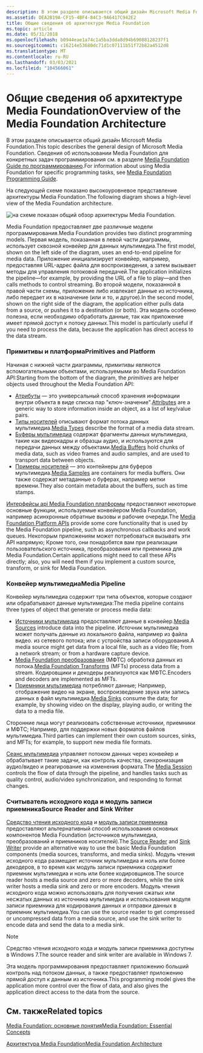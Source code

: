 ```yaml
---
description: В этом разделе описывается общий дизайн Microsoft Media Foundation. Сведения об использовании Media Foundation для конкретных задач программирования см. в разделе Media Foundation Guide по программированию.
ms.assetid: DEA2B19A-CF15-4BF4-84C3-9A6417C942E2
title: Общие сведения об архитектуре Media Foundation
ms.topic: article
ms.date: 05/31/2018
ms.openlocfilehash: b0944eae1a74c1a5ba3dda8d94b69088128237f1
ms.sourcegitcommit: c16214e53680dc71d1c07111b51f72b82a4512d8
ms.translationtype: MT
ms.contentlocale: ru-RU
ms.lasthandoff: 03/03/2021
ms.locfileid: "104566061"
---
```

# <a name="overview-of-the-media-foundation-architecture"></a><span data-ttu-id="dae87-104">Общие сведения об архитектуре Media Foundation</span><span class="sxs-lookup"><span data-stu-id="dae87-104">Overview of the Media Foundation Architecture</span></span>

<span data-ttu-id="dae87-105">В этом разделе описывается общий дизайн Microsoft Media Foundation.</span><span class="sxs-lookup"><span data-stu-id="dae87-105">This topic describes the general design of Microsoft Media Foundation.</span></span> <span data-ttu-id="dae87-106">Сведения об использовании Media Foundation для конкретных задач программирования см. в разделе [Media Foundation Guide по программированию](media-foundation-programming-guide.md).</span><span class="sxs-lookup"><span data-stu-id="dae87-106">For information about using Media Foundation for specific programming tasks, see [Media Foundation Programming Guide](media-foundation-programming-guide.md).</span></span>

<span data-ttu-id="dae87-107">На следующей схеме показано высокоуровневое представление архитектуры Media Foundation.</span><span class="sxs-lookup"><span data-stu-id="dae87-107">The following diagram shows a high-level view of the Media Foundation architecture.</span></span>

![на схеме показан общий обзор архитектуры Media Foundation.](images/mfarch01.png)

<span data-ttu-id="dae87-109">Media Foundation предоставляет две различные модели программирования.</span><span class="sxs-lookup"><span data-stu-id="dae87-109">Media Foundation provides two distinct programming models.</span></span> <span data-ttu-id="dae87-110">Первая модель, показанная в левой части диаграммы, использует сквозной конвейер для данных мультимедиа.</span><span class="sxs-lookup"><span data-stu-id="dae87-110">The first model, shown on the left side of the diagram, uses an end-to-end pipeline for media data.</span></span> <span data-ttu-id="dae87-111">Приложение инициализирует конвейер, например, предоставляя URL-адрес файла для воспроизведения, а затем вызывает методы для управления потоковой передачей.</span><span class="sxs-lookup"><span data-stu-id="dae87-111">The application initializes the pipeline—for example, by providing the URL of a file to play—and then calls methods to control streaming.</span></span> <span data-ttu-id="dae87-112">Во второй модели, показанной в правой части схемы, приложение либо извлекает данные из источника, либо передает их в назначение (или и то, и другое).</span><span class="sxs-lookup"><span data-stu-id="dae87-112">In the second model, shown on the right side of the diagram, the application either pulls data from a source, or pushes it to a destination (or both).</span></span> <span data-ttu-id="dae87-113">Эта модель особенно полезна, если необходимо обработать данные, так как приложение имеет прямой доступ к потоку данных.</span><span class="sxs-lookup"><span data-stu-id="dae87-113">This model is particularly useful if you need to process the data, because the application has direct access to the data stream.</span></span>

### <a name="primitives-and-platform"></a><span data-ttu-id="dae87-114">Примитивы и платформа</span><span class="sxs-lookup"><span data-stu-id="dae87-114">Primitives and Platform</span></span>

<span data-ttu-id="dae87-115">Начиная с нижней части диаграммы, *примитивы* являются вспомогательными объектами, используемыми во Media Foundation API:</span><span class="sxs-lookup"><span data-stu-id="dae87-115">Starting from the bottom of the diagram, the *primitives* are helper objects used throughout the Media Foundation API:</span></span>

-   <span data-ttu-id="dae87-116">[Атрибуты](attributes-and-properties.md) — это универсальный способ хранения информации внутри объекта в виде списка пар "ключ-значение".</span><span class="sxs-lookup"><span data-stu-id="dae87-116">[Attributes](attributes-and-properties.md) are a generic way to store information inside an object, as a list of key/value pairs.</span></span>
-   <span data-ttu-id="dae87-117">[Типы носителей](media-types.md) описывают формат потока данных мультимедиа.</span><span class="sxs-lookup"><span data-stu-id="dae87-117">[Media Types](media-types.md) describe the format of a media data stream.</span></span>
-   <span data-ttu-id="dae87-118">[Буферы мультимедиа](media-buffers.md) содержат фрагменты данных мультимедиа, такие как видеокадры и образцы аудио, и используются для передачи данных между объектами.</span><span class="sxs-lookup"><span data-stu-id="dae87-118">[Media Buffers](media-buffers.md) hold chunks of media data, such as video frames and audio samples, and are used to transport data between objects.</span></span>
-   <span data-ttu-id="dae87-119">[Примеры носителей](media-samples.md) — это контейнеры для буферов мультимедиа.</span><span class="sxs-lookup"><span data-stu-id="dae87-119">[Media Samples](media-samples.md) are containers for media buffers.</span></span> <span data-ttu-id="dae87-120">Они также содержат метаданные о буферах, например метки времени.</span><span class="sxs-lookup"><span data-stu-id="dae87-120">They also contain metadata about the buffers, such as time stamps.</span></span>

<span data-ttu-id="dae87-121">[Интерфейсы api Media Foundation платформы](media-foundation-platform-apis.md) предоставляют некоторые основные функции, используемые конвейером Media Foundation, например асинхронные обратные вызовы и рабочие очереди.</span><span class="sxs-lookup"><span data-stu-id="dae87-121">The [Media Foundation Platform APIs](media-foundation-platform-apis.md) provide some core functionality that is used by the Media Foundation pipeline, such as asynchronous callbacks and work queues.</span></span> <span data-ttu-id="dae87-122">Некоторым приложениям может потребоваться вызывать эти API напрямую; Кроме того, они понадобятся вам при реализации пользовательского источника, преобразования или приемника для Media Foundation.</span><span class="sxs-lookup"><span data-stu-id="dae87-122">Certain applications might need to call these APIs directly; also, you will need them if you implement a custom source, transform, or sink for Media Foundation.</span></span>

### <a name="media-pipeline"></a><span data-ttu-id="dae87-123">Конвейер мультимедиа</span><span class="sxs-lookup"><span data-stu-id="dae87-123">Media Pipeline</span></span>

<span data-ttu-id="dae87-124">Конвейер мультимедиа содержит три типа объектов, которые создают или обрабатывают данные мультимедиа:</span><span class="sxs-lookup"><span data-stu-id="dae87-124">The media pipeline contains three types of object that generate or process media data:</span></span>

-   <span data-ttu-id="dae87-125">[Источники мультимедиа](media-sources.md) предоставляют данные в конвейер.</span><span class="sxs-lookup"><span data-stu-id="dae87-125">[Media Sources](media-sources.md) introduce data into the pipeline.</span></span> <span data-ttu-id="dae87-126">Источник мультимедиа может получать данные из локального файла, например из файла видео. из сетевого потока; или с устройства записи оборудования.</span><span class="sxs-lookup"><span data-stu-id="dae87-126">A media source might get data from a local file, such as a video file; from a network stream; or from a hardware capture device.</span></span>
-   <span data-ttu-id="dae87-127">[Media Foundation преобразования](media-foundation-transforms.md) (МФТС) обработка данных из потока.</span><span class="sxs-lookup"><span data-stu-id="dae87-127">[Media Foundation Transforms](media-foundation-transforms.md) (MFTs) process data from a stream.</span></span> <span data-ttu-id="dae87-128">Кодировщики и декодеры реализуются как МФТС.</span><span class="sxs-lookup"><span data-stu-id="dae87-128">Encoders and decoders are implemented as MFTs.</span></span>
-   <span data-ttu-id="dae87-129">[Приемники мультимедиа](media-sinks.md) потребляют данные; Например, отображение видео на экране, воспроизведение звука или запись данных в файл мультимедиа.</span><span class="sxs-lookup"><span data-stu-id="dae87-129">[Media Sinks](media-sinks.md) consume the data; for example, by showing video on the display, playing audio, or writing the data to a media file.</span></span>

<span data-ttu-id="dae87-130">Сторонние лица могут реализовать собственные источники, приемники и МФТС; Например, для поддержки новых форматов файлов мультимедиа.</span><span class="sxs-lookup"><span data-stu-id="dae87-130">Third parties can implement their own custom sources, sinks, and MFTs; for example, to support new media file formats.</span></span>

<span data-ttu-id="dae87-131">[Сеанс мультимедиа](media-session.md) управляет потоком данных через конвейер и обрабатывает такие задачи, как контроль качества, синхронизация аудио/видео и реагирование на изменения формата.</span><span class="sxs-lookup"><span data-stu-id="dae87-131">The [Media Session](media-session.md) controls the flow of data through the pipeline, and handles tasks such as quality control, audio/video synchronization, and responding to format changes.</span></span>

### <a name="source-reader-and-sink-writer"></a><span data-ttu-id="dae87-132">Считыватель исходного кода и модуль записи приемника</span><span class="sxs-lookup"><span data-stu-id="dae87-132">Source Reader and Sink Writer</span></span>

<span data-ttu-id="dae87-133">[Средство чтения исходного кода](source-reader.md) и [модуль записи приемника](sink-writer.md) предоставляют альтернативный способ использования основных компонентов Media Foundation (источников мультимедиа, преобразований и приемников носителей).</span><span class="sxs-lookup"><span data-stu-id="dae87-133">The [Source Reader](source-reader.md) and [Sink Writer](sink-writer.md) provide an alternative way to use the basic Media Foundation components (media sources, transforms, and media sinks).</span></span> <span data-ttu-id="dae87-134">Модуль чтения исходного кода размещает источник мультимедиа и ноль или более декодеров, в то время как модуль записи приемника содержит приемник мультимедиа и ноль или более кодировщиков.</span><span class="sxs-lookup"><span data-stu-id="dae87-134">The source reader hosts a media source and zero or more decoders, while the sink writer hosts a media sink and zero or more encoders.</span></span> <span data-ttu-id="dae87-135">Модуль чтения исходного кода можно использовать для получения сжатых или несжатых данных из источника мультимедиа и использования модуля записи приемника для кодирования данных и отправки данных в приемник мультимедиа.</span><span class="sxs-lookup"><span data-stu-id="dae87-135">You can use the source reader to get compressed or uncompressed data from a media source, and use the sink writer to encode data and send the data to a media sink.</span></span>

> [!Note]  
> <span data-ttu-id="dae87-136">Средство чтения исходного кода и модуль записи приемника доступны в Windows 7.</span><span class="sxs-lookup"><span data-stu-id="dae87-136">The source reader and sink writer are available in Windows 7.</span></span>

 

<span data-ttu-id="dae87-137">Эта модель программирования предоставляет приложению больший контроль над потоком данных, а также предоставляет приложению прямой доступ к данным из источника.</span><span class="sxs-lookup"><span data-stu-id="dae87-137">This programming model gives the application more control over the flow of data, and also gives the application direct access to the data from the source.</span></span>

## <a name="related-topics"></a><span data-ttu-id="dae87-138">См. также</span><span class="sxs-lookup"><span data-stu-id="dae87-138">Related topics</span></span>

<dl> <dt>

[<span data-ttu-id="dae87-139">Media Foundation: основные понятия</span><span class="sxs-lookup"><span data-stu-id="dae87-139">Media Foundation: Essential Concepts</span></span>](media-foundation-programming--essential-concepts.md)
</dt> <dt>

[<span data-ttu-id="dae87-140">Архитектура Media Foundation</span><span class="sxs-lookup"><span data-stu-id="dae87-140">Media Foundation Architecture</span></span>](media-foundation-architecture.md)
</dt> </dl>

 

 



